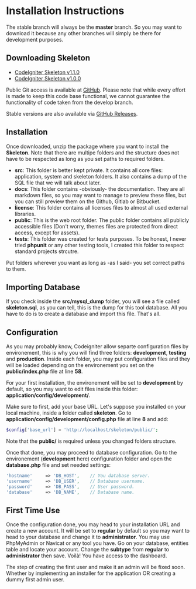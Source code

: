 # Installation Instructions

The stable branch will always be the **master** branch. So you may want to download it because any other branches will simply be there for development purposes.

## Downloading Skeleton

* [CodeIgniter Skeleton v1.1.0](https://github.com/bkader/skeleton/zip/1.1.0)
* [CodeIgniter Skeleton v1.0.0](https://github.com/bkader/skeleton/zip/1.0.0)

Public Git access is available at [GitHub](https://github.com/bkader/skeleton). Please note that while every effort is made to keep this code base functional, we cannot guarantee the functionality of code taken from the develop branch.

Stable versions are also available via [GitHub Releases](https://github.com/bkader/skeleton/releases).

## Installation

Once downloaded, unzip the package where you want to install the **Skeleton**.
Note that there are multipe folders and the structure does not have to be respected as long as you set paths to required folders.

* **src**: This folder is better kept private. It contains all core files: application, system and skeleton folders. It also contains a dump of the SQL file that we will talk about later.
* **docs**: This folder contains -obviously- the documentation. They are all markdown files, so you may want to manage to preview these files, but you can still preview them on the Github, Gitlab or Bitbucket.
* **license**: This folder contains all licenses files to almost all used external libraries.
* **public**: This is the web root folder. The public folder contains all publicly accessible files (Don't worry, themes files are protected from direct access, except for assets).
* **tests**: This folder was created for tests purposes. To be honest, I never tried **phpunit** or any other testing tools, I created this folder to respect standard projects strcutre.

Put folders wherever you want as long as -as I said- you set correct paths to them.

## Importing Database

If you check inside the **src/mysql_dump** folder, you will see a file called **skeleton.sql**, as you can tell, this is the dump for this tool database. All you have to do is to create a database and import this file. That's all.

## Configuration

As you may probably know, Codeigniter allow separte configuration files by environement, this is why you will find three folders: **development**, **testing** and **production**. Inside each folder, you may put configuration files and they will be loaded depending on the environement you set on the **public/index.php** file at line **58**.

For your first installation, the environement will be set to **development** by default, so you may want to edit files inside this folder: **application/config/development/**.

Make sure to first, add your base URL. Let's suppose you installed on your local machine, inside a folder called **skeleton**. Go to **application/config/development/config.php** file at line **8** and add:
```php
$config['base_url'] = 'http://localhost/skeleton/public/';
```
Note that the **public/** is required unless you changed folders structure.

Once that done, you may proceed to database configuration. Go to the environement (**development** here) configuration folder and open the **database.php** file and set needed settings:
```php
'hostname'     => 'DB_HOST',	// You database server.
'username'     => 'DB_USER',	// Database username.
'password'     => 'DB_PASS',	// User password.
'database'     => 'DB_NAME',	// Database name.
```

## First Time Use

Once the configuration done, you may head to your installation URL and create a new account. It will be set to **regular** by default so you may want to head to your database and change it to **administrator**. You may use PhpMyAdmin or Navicat or any tool you have.
Go on your database, entities table and locate your account. Change the **subtype** from **regular** to **administrator** then save. Voilà! You have access to the dashboard.

The step of creating the first user and make it an admin will be fixed soon. Whether by implementing an installer for the application OR creating a dummy first admin user.
